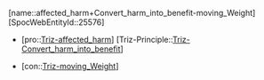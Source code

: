 ﻿---
type: TrizContradiction
aliases:
- affected_harm+Convert_harm_into_benefit-moving_Weight
license: CC BY-SA 4.0
copyright: https://github.com/SpocWeb
IsDeleted: false
IsReadOnly: false
Confidential: public
tags: 
- Triz/Contradiction
---
[name::affected_harm+Convert_harm_into_benefit-moving_Weight]
[SpocWebEntityId::25576]
+ [pro::[Triz-affected_harm](tech/Triz/Parameter/Triz-affected_harm.md)]
[Triz-Principle::[Triz-Convert_harm_into_benefit](tech/Triz/Principle/Triz-Convert_harm_into_benefit.md)]
- [con::[Triz-moving_Weight](tech/Triz/Parameter/Triz-moving_Weight.md)]

